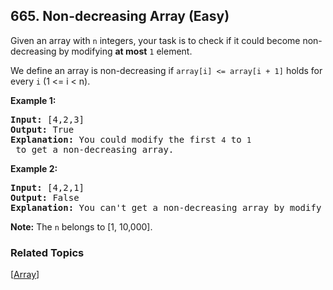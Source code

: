 <!--|This file generated by command(leetcode description); DO NOT EDIT.    |-->
<!--+----------------------------------------------------------------------+-->
<!--|@author    Openset <openset.wang@gmail.com>                           |-->
<!--|@link      https://github.com/openset                                 |-->
<!--|@home      https://github.com/openset/leetcode                        |-->
<!--+----------------------------------------------------------------------+-->

## 665. Non-decreasing Array (Easy)

<p>
Given an array with <code>n</code> integers, your task is to check if it could become non-decreasing by modifying <b>at most</b> <code>1</code> element.
</p>

<p>
We define an array is non-decreasing if <code>array[i] <= array[i + 1]</code> holds for every <code>i</code> (1 <= i < n).
</p>

<p><b>Example 1:</b><br />
<pre>
<b>Input:</b> [4,2,3]
<b>Output:</b> True
<b>Explanation:</b> You could modify the first <code>4</code> to <code>1</code> to get a non-decreasing array.
</pre>
</p>

<p><b>Example 2:</b><br />
<pre>
<b>Input:</b> [4,2,1]
<b>Output:</b> False
<b>Explanation:</b> You can't get a non-decreasing array by modify at most one element.
</pre>
</p>

<p><b>Note:</b>
The <code>n</code> belongs to [1, 10,000].
</p>

### Related Topics
[[Array](https://github.com/openset/leetcode/tree/master/tag/array/README.md)] 